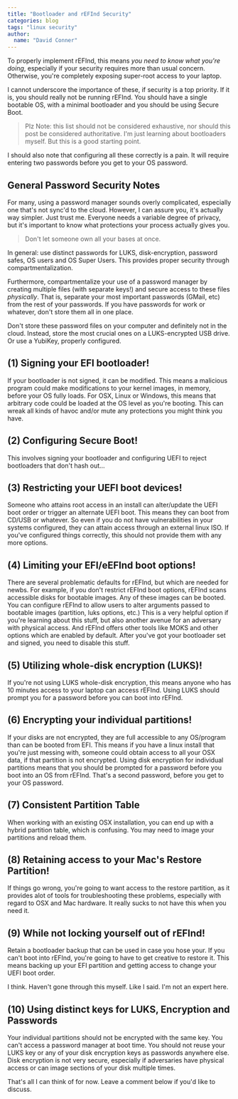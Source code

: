 ```yaml
---
title: "Bootloader and rEFInd Security"
categories: blog
tags: "linux security"
author:
  name: "David Conner"
---
```


To properly implement rEFInd, this means *you need to know what
you're doing*, especially if your security requires more than usual
concern.  Otherwise, you're completely exposing super-root access to
your laptop.

I cannot underscore the importance of these, if security is a top
priority.  If it is, you should really not be running rEFInd.  You
should have a single bootable OS, with a minimal bootloader and you
should be using Secure Boot.

> Plz Note: this list should not be considered exhaustive, nor
> should this post be considered authoritative.  I'm just learning
> about bootloaders myself.  But this is a good starting point.

I should also note that configuring all these correctly is a pain.
It will require entering two passwords before you get to your OS
password.

## General Password Security Notes

For many, using a password manager sounds overly complicated,
especially one that's not sync'd to the cloud.  However, I can assure
you, it's actually way simpler. Just trust me. Everyone needs a
variable degree of privacy, but it's important to know what
protections your process actually gives you.

> Don't let someone own all your bases at once.

In general: use distinct passwords for LUKS, disk-encryption, password
safes, OS users and OS Super Users.  This provides proper security
through compartmentalization.

Furthermore, compartmentalize your use of a password manager by
creating multiple files (with separate keys!) and secure access to
these files *physically*.  That is, separate your most important
passwords (GMail, etc) from the rest of your passwords.  If you have
passwords for work or whatever, don't store them all in one place.

Don't store these password files on your computer and definitely not
in the cloud.  Instead, store the most crucial ones on a
LUKS-encrypted USB drive.  Or use a YubiKey, properly configured.

## (1) Signing your EFI bootloader!

If your bootloader is not signed, it can be modified.  This means a
malicious program could make modifications to your kernel images, in
memory, before your OS fully loads.  For OSX, Linux or Windows, this
means that arbitrary code could be loaded at the OS level as you're
booting.  This can wreak all kinds of havoc and/or mute any
protections you might think you have.

## (2) Configuring Secure Boot!

This involves signing your bootloader and configuring UEFI to reject
bootloaders that don't hash out...

## (3) Restricting your UEFI boot devices!

Someone who attains root access in an install can alter/update the
UEFI boot order or trigger an alternate UEFI boot.  This means they
can boot from CD/USB or whatever.  So even if you do not have
vulnerabilities in your systems configured, they can attain access
through an external linux ISO.  If you've configured things correctly,
this should not provide them with any more options.

## (4) Limiting your EFI/eEFInd boot options!

There are several problematic defaults for rEFInd, but which are
needed for newbs.  For example, if you don't restrict rEFInd boot
options, rEFInd scans accessible disks for bootable images.  Any of
these images can be booted.  You can configure rEFInd to allow users
to alter arguments passed to bootable images (partition, luks options,
etc.)  This is a very helpful option if you're learning about this
stuff, but also another avenue for an adversary with physical access.
And rEFInd offers other tools like MOKS and other options which are
enabled by default.  After you've got your bootloader set and signed,
you need to disable this stuff.

## (5) Utilizing whole-disk encryption (LUKS)!

If you're not using LUKS whole-disk encryption, this means anyone who
has 10 minutes access to your laptop can access rEFInd.  Using LUKS
should prompt you for a password before you can boot into rEFInd.

## (6) Encrypting your individual partitions!

If your disks are not encrypted, they are full accessible to any
OS/program than can be booted from EFI.  This means if you have a
linux install that you're just messing with, someone could obtain
access to all your OSX data, if that partition is not encrypted.
Using disk encryption for individual partitions means that you should
be prompted for a password before you boot into an OS from rEFInd.
That's a second password, before you get to your OS password.

## (7) Consistent Partition Table

When working with an existing OSX installation, you can end up with
a hybrid partition table, which is confusing.  You may need to image
your partitions and reload them.

## (8) Retaining access to your Mac's Restore Partition!

If things go wrong, you're going to want access to the restore
partition, as it provides alot of tools for troubleshooting these
problems, especially with regard to OSX and Mac hardware.
It really sucks to not have this when you need it.

## (9) While not locking yourself out of rEFInd!

Retain a bootloader backup that can be used in case you hose
your.  If you can't boot into rEFInd, you're going to have to
get creative to restore it.  This means backing up your EFI
partition and getting access to change your UEFI boot order.

I think.  Haven't gone through this myself.  Like I said.  I'm not an
expert here.

## (10) Using distinct keys for LUKS, Encryption and Passwords

Your individual partitions should not be encrypted with the same key.
You can't access a password manager at boot time.  You should not
reuse your LUKS key or any of your disk encryption keys as passwords
anywhere else.  Disk encryption is not very secure, especially if
adversaries have physical access or can image sections of your disk
multiple times.

That's all I can think of for now. Leave a comment below if you'd
like to discuss.
